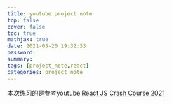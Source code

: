 ```yaml
---
title: youtube project note
top: false
cover: false
toc: true
mathjax: true
date: 2021-05-26 19:32:33
password:
summary:
tags: [project_note,react]
categories: project_note
---
```


本次练习的是参考youtube [React JS Crash Course 2021](https://www.youtube.com/watch?v=w7ejDZ8SWv8)
